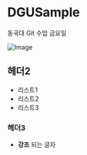 # DGUSample
동국대 Git 수업
금요일


![Image](https://upload.wikimedia.org/wikipedia/commons/thumb/4/48/Markdown-mark.svg/64px-Markdown-mark.svg.png)

## 헤더2
- 리스트1
- 리스트2
- 리스트3

### 헤더3
- __강조__ 되는 글자
